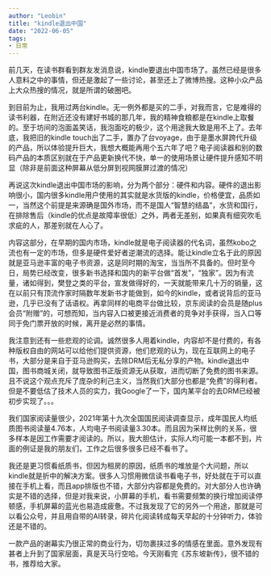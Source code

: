 ```yaml
---
author: "Leobin"
title: "kindle退出中国"
date: "2022-06-05"
tags:
- 日常
---
```


前几天，在读书群看到群友发消息说，kindle要退出中国市场了。虽然已经是很多人意料之中的事情，但还是激起了一些讨论，甚至还上了微博热搜。这种小众产品上大众热搜的情况，就是所谓的破圈吧。
<!--more-->
到目前为止，我用过两台kindle。无一例外都是买的二手，对我而言，它是难得的读书利器，在附近还没有建好书城的那几年，我的精神食粮都是在kindle上取餐的。至于坊间的泡面盖笑话，我泡面吃的极少，这个用途我大致是用不上了。去年底，我把旧的kindle touch出了二手，置办了台voyage，由于是墨水屏跨代升级的产品，所以体验提升巨大，我想大概能再用个五六年了吧？电子阅读器和别的数码产品的本质区别就在于产品更新换代不快，单一的使用场景让硬件提升感知不明显（除非是前面这种屏幕从低分屏到视网膜屏过渡的情况）

再说这次kindle退出中国市场的影响，分为两个部分：硬件和内容。硬件的退出影响很小，国内很多kindle用户使用的其实就是水货版的kindle，价格便宜，品质如一，当然这个前提是来源确是国外市场，而不是国人“智慧的结晶”，水货和国行，在排除售后（kindle的优点是故障率很低）之外，两者无差别，如果真有细究吹毛求疵的人，那差别就在人心了。

内容这部分，在早期的国内市场，kindle就是电子阅读器的代名词，虽然kobo之流也有一定的市场，但多是硬件爱好者逆潮流的选择。能让kindle立名于此的原因就是亚马逊丰富的电子书资源，这是同时期的淘宝，当当所不具备的。但时至今日，局势已经改变，很多新书选择和国内的新平台做“首发”，“独家”。因为有流量，诸如得到，樊登之类的平台，宣发做得好的，一天就能带来几十万的销量，这在以前只有顶流作家时隔数年发新书才能做到，如今的kindle，或者说背后的亚马逊，几乎已没有了话语权。再拿同样的电商平台做比较，京东阅读的会员是随plus会员“附赠”的，可想而知，当内容入口被更接近消费者的竞争对手获得，当入口等同于免门票开放的时候，离开是必然的事情。

我注意到还有一些悲观的论调。诚然很多人用着kindle，内容却不是付费的，有各种版权自由的网站可以给他们提供资源，他们悲观的认为，现在互联网上的电子书，大部分是来自于亚马逊购买，去除DRM后无私分享的产物。kindle退出中国，图书商城关闭，就导致图书正版资源无从获取，进而切断了免费的图书来源。且不说这个观点充斥了庞杂的利己主义，当然我们大部分也都是“免费”的得利者。但是不要低估了技术人员的实力，我Google了一下，国内某平台的去DRM已经被初步实现了。。。

我们国家阅读量很少，2021年第十九次全国国民阅读调查显示，成年国民人均纸质图书阅读量4.76本，人均电子书阅读量3.30本。而且因为采样比例的关系，很多样本是因工作需要才阅读的。所以，我大胆估计，实际人均可能一本都不到，片面的例证是我的朋友们，工作之后很多很多已经不看书了。

我还是更习惯看纸质书，但因为租房的原因，纸质书的堆放是个大问题，所以kindle就是折中的解决方案。很多人习惯用微信读书看电子书，好处就在于可以直接在手机上看，而且app排版也不错，大部分内容都是免费的。对大部分人也许确实是不错的选择，但是对我来说，小屏幕的手机，看书需要频繁的换行增加阅读停顿感，手机屏幕的蓝光也易造成疲惫。不过我发现了它的另外一个用途，那就是可以看公众号，并且用自带的AI转录，碎片化阅读转成每天早起的十分钟听力，体验还是不错的。

一款产品的谢幕实乃很正常的商业行为，切勿裹挟过多的情感在里面。意外发现有甚者上升到了国家层面，真是天马行空哈。今天刚看完《苏东坡新传》，很不错的书，推荐给大家。
